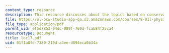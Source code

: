 ```yaml
---
content_type: resource
description: This resource discusses about the topics based on conservation of momentum.
file: https://ol-ocw-studio-app-qa.s3.amazonaws.com/courses/8-01l-physics-i-classical-mechanics-fall-2005/01f1a8fd7380219da4eed894eca0b34a_lec17.pdf
file_type: application/pdf
parent_uid: ef5d7853-04dc-089f-760d-fcab84f25ca4
resourcetype: Document
title: lec17.pdf
uid: 01f1a8fd-7380-219d-a4ee-d894eca0b34a
---
```

